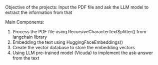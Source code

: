 Objective of the projects: 
Input the PDF file and ask the LLM model to extract the information from that 


Main Components: 
1. Process the PDF file using RecursiveCharacterTextSplitter() from langchain library
2. Embedding the text using HuggingFaceEmbeddings()
3. Create the vector database to store the embedding vectors
4. Using LLM pre-trained model (Vicuda) to implement the ask-answer from the text
